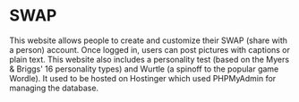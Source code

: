 # SWAP

This website allows people to create and customize their SWAP (share with a person) account. Once logged in, users can post pictures with captions or plain text. This website also includes a personality test (based on the Myers & Briggs' 16 personality types) and Wurtle (a spinoff to the popular game Wordle). It used to be hosted on Hostinger which used PHPMyAdmin for managing the database.
